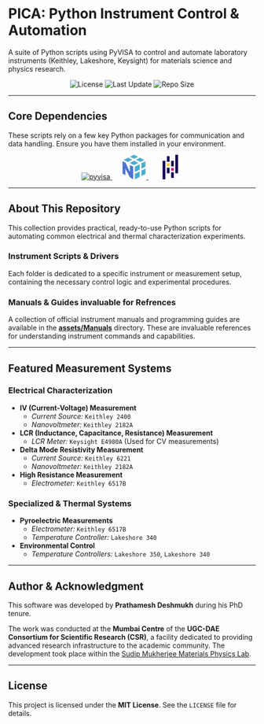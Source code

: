 # PICA: Python Instrument Control & Automation 

A suite of Python scripts using PyVISA to control and automate laboratory instruments (Keithley, Lakeshore, Keysight) for materials science and physics research.

<p align="center">
  <img src="https://img.shields.io/github/license/prathameshnium/PICA-Python-Instrument-Control-Automation?style=for-the-badge" alt="License"/>
  <img src="https://img.shields.io/github/last-commit/prathameshnium/PICA-Python-Instrument-Control-Automation?style=for-the-badge&color=blue" alt="Last Update"/>
  <img src="https://img.shields.io/github/repo-size/prathameshnium/PICA-Python-Instrument-Control-Automation?style=for-the-badge&color=brightgreen" alt="Repo Size"/>
</p>

---

## Core Dependencies

These scripts rely on a few key Python packages for communication and data handling. Ensure you have them installed in your environment.

<p align="center">
  <a href="https://pyvisa.readthedocs.io/" target="_blank" rel="noreferrer"> 
    <img src="https://raw.githubusercontent.com/pyvisa/pyvisa-logo/master/pyvisa-logo-light.png" alt="pyvisa" width="120"/> 
  </a>
  &nbsp;&nbsp;&nbsp;&nbsp;
  <a href="https://numpy.org/" target="_blank" rel="noreferrer"> 
    <img src="https://raw.githubusercontent.com/devicons/devicon/master/icons/numpy/numpy-original.svg" alt="numpy" width="50" height="50"/> 
  </a>
  &nbsp;&nbsp;&nbsp;&nbsp;
  <a href="https://pandas.pydata.org/" target="_blank" rel="noreferrer"> 
    <img src="https://raw.githubusercontent.com/devicons/devicon/master/icons/pandas/pandas-original.svg" alt="pandas" width="50" height="50"/> 
  </a>
</p>

---

## About This Repository

This collection provides practical, ready-to-use Python scripts for automating common electrical and thermal characterization experiments.

### Instrument Scripts & Drivers
Each folder is dedicated to a specific instrument or measurement setup, containing the necessary control logic and experimental procedures.

### Manuals & Guides  invaluable for Refrences
A collection of official instrument manuals and programming guides are available in the **[assets/Manuals](assets/Manuals)** directory. These are invaluable references for understanding instrument commands and capabilities.

---

## Featured Measurement Systems

### Electrical Characterization
* **IV (Current-Voltage) Measurement**
    * *Current Source:* `Keithley 2400`
    * *Nanovoltmeter:* `Keithley 2182A`
* **LCR (Inductance, Capacitance, Resistance) Measurement**
    * *LCR Meter:* `Keysight E4980A` (Used for CV measurements)
* **Delta Mode Resistivity Measurement**
    * *Current Source:* `Keithley 6221`
    * *Nanovoltmeter:* `Keithley 2182A`
* **High Resistance Measurement**
    * *Electrometer:* `Keithley 6517B`

### Specialized & Thermal Systems
* **Pyroelectric Measurements**
    * *Electrometer:* `Keithley 6517B`
    * *Temperature Controller:* `Lakeshore 340`
* **Environmental Control**
    * *Temperature Controllers:* `Lakeshore 350`, `Lakeshore 340`

---

## Author & Acknowledgment

This software was developed by **Prathamesh Deshmukh** during his PhD tenure.

The work was conducted at the **Mumbai Centre** of the **UGC-DAE Consortium for Scientific Research (CSR)**, a facility dedicated to providing advanced research infrastructure to the academic community. The development took place within the [Sudip Mukherjee Materials Physics Lab](https://www.researchgate.net/lab/Sudip-Mukherjee-Materials-Physics-Lab-Sudip-Mukherjee).

---

## License

This project is licensed under the **MIT License**. See the `LICENSE` file for details.
